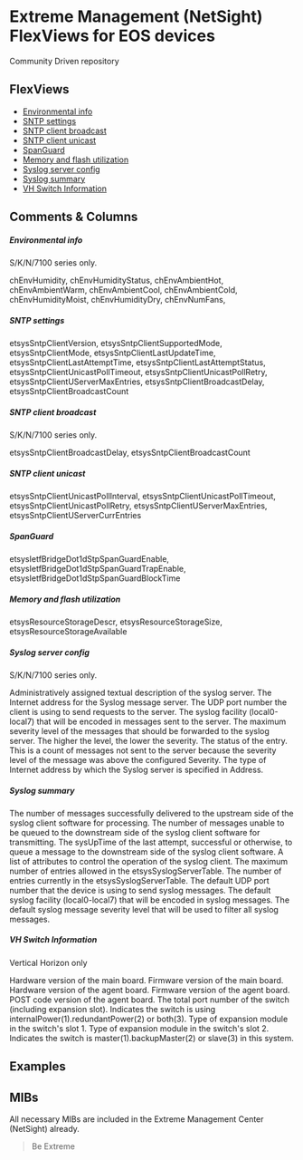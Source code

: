 # Extreme Management (NetSight) FlexViews for EOS devices

Community Driven repository

## FlexViews
* [Environmental info](tpl/S_Environment_stats.tpl?raw=true)
* [SNTP settings](tpl/sntp_client_setup.tpl?raw=true)
* [SNTP client broadcast](tpl/sntp_broadcast.tpl?raw=true)
* [SNTP client unicast](tpl/sntp_client_unicast.tpl?raw=true)
* [SpanGuard](tpl/SpanGuardSettings.tpl?raw=true)
* [Memory and flash utilization](tpl/Storage_Utilization.tpl?raw=true)
* [Syslog server config](tpl/Syslog_Server_Configuration.tpl?raw=true)
* [Syslog summary](tpl/Syslog_Summary_Information.tpl?raw=true)
* [VH Switch Information](tpl/VH-Switch_Information.tpl?raw=true)

## Comments & Columns
##### Environmental info
S/K/N/7100 series only.

chEnvHumidity, chEnvHumidityStatus, chEnvAmbientHot, chEnvAmbientWarm, chEnvAmbientCool, chEnvAmbientCold, chEnvHumidityMoist, chEnvHumidityDry, chEnvNumFans, 

##### SNTP settings
etsysSntpClientVersion, etsysSntpClientSupportedMode, etsysSntpClientMode, etsysSntpClientLastUpdateTime, etsysSntpClientLastAttemptTime, etsysSntpClientLastAttemptStatus, 
etsysSntpClientUnicastPollTimeout, etsysSntpClientUnicastPollRetry, etsysSntpClientUServerMaxEntries, etsysSntpClientBroadcastDelay, etsysSntpClientBroadcastCount

##### SNTP client broadcast
S/K/N/7100 series only.

etsysSntpClientBroadcastDelay, etsysSntpClientBroadcastCount

##### SNTP client unicast
etsysSntpClientUnicastPollInterval, etsysSntpClientUnicastPollTimeout, etsysSntpClientUnicastPollRetry, etsysSntpClientUServerMaxEntries, etsysSntpClientUServerCurrEntries

##### SpanGuard
etsysIetfBridgeDot1dStpSpanGuardEnable, etsysIetfBridgeDot1dStpSpanGuardTrapEnable, etsysIetfBridgeDot1dStpSpanGuardBlockTime

##### Memory and flash utilization
etsysResourceStorageDescr, etsysResourceStorageSize, etsysResourceStorageAvailable

##### Syslog server config
S/K/N/7100 series only.

Administratively assigned textual description of the syslog server.
The Internet address for the Syslog message server.
The UDP port number the client is using to send requests to the server.
The syslog facility (local0-local7) that will be encoded in messages sent to the server.
The maximum severity level of the messages that should be forwarded to the syslog server. The higher the level, the lower the severity.
The status of the entry.
This is a count of messages not sent to the server because the severity level of the message was above the configured Severity.
The type of Internet address by which the Syslog server is specified in Address.

##### Syslog summary
The number of messages successfully delivered to the upstream side of the syslog client software for processing.
The number of messages unable to be queued to the downstream side of the syslog client software for transmitting.
The sysUpTime of the last attempt, successful or otherwise, to queue a message to the downstream side of the syslog client software.
A list of attributes to control the operation of the syslog client.
The maximum number of entries allowed in the etsysSyslogServerTable.
The number of entries currently in the etsysSyslogServerTable.
The default UDP port number that the device is using to send syslog messages.
The default syslog facility (local0-local7) that will be encoded in syslog messages.
The default syslog message severity level that will be used to filter all syslog messages.

##### VH Switch Information
Vertical Horizon only

Hardware version of the main board.
Firmware version of the main board.
Hardware version of the agent board.
Firmware version of the agent board.
POST code version of the agent board.
The total port number of the switch (including expansion slot).
Indicates the switch is using internalPower(1).redundantPower(2) or both(3).
Type of expansion module in the switch's slot 1.
Type of expansion module in the switch's slot 2.
Indicates the switch is master(1).backupMaster(2) or slave(3) in this system.

## Examples

## MIBs
All necessary MIBs are included in the Extreme Management Center (NetSight) already.

>Be Extreme